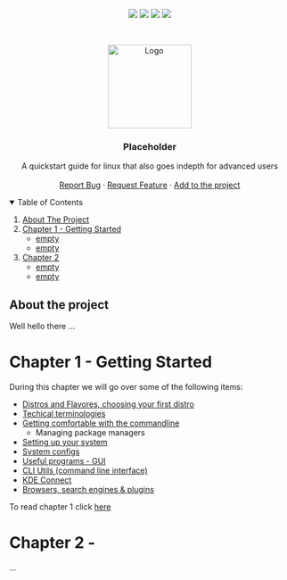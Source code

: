 <p align="center">
<img src=https://img.shields.io/github/stars/Reikimann/Placeholder?style=for-the-badge&logo=appveyor&color=blue/>
<img src=https://img.shields.io/github/forks/Reikimann/Placeholder?style=for-the-badge&logo=appveyor&color=blue/>
<img src=https://img.shields.io/github/issues/Reikimann/Placeholder?style=for-the-badge&logo=appveyor&color=informational/>
<img src=https://img.shields.io/github/issues-pr/Reikimann/Placeholder?style=for-the-badge&logo=appveyor&color=informational/>
</p>
<br />
<p align="center">
    <img src="assets/logo.png" alt="Logo" width="150" height="150">

  <h3 align="center">Placeholder</h3>

  <p align="center">
    A quickstart guide for linux that also goes indepth for advanced users  
    <br />
    <br />
    <a href="https://github.com/Reikimann/Placeholder/issues">Report Bug</a>
    ·
    <a href="https://github.com/Reikimann/Placeholder/issues">Request Feature</a>
      ·
    <a href="https://github.com/Reikimann/Placeholder/pulls">Add to the project</a>
  </p>
</p>

<details open="open">
  <summary>Table of Contents</summary>
  <ol>
    <li>
      <a href="#about-the-project">About The Project</a>
    </li>
    <li>
      <a href="#chapter-1-getting-started">Chapter 1 - Getting Started</a>
      <ul>
        <li><a href="#">empty</a></li>
        <li><a href="#">empty</a></li>
      </ul>
    <li>
      <a href="#chapter-2">Chapter 2</a>
      <ul>
        <li><a href="#">empty</a></li>
        <li><a href="#">empty</a></li>
      </ul>
    </li>
  </ol>
</details>

## About the project

Well hello there
...


# Chapter 1 - Getting Started

During this chapter we will go over some of the following items:

- [Distros and Flavores, choosing your first distro](Chapter_1/distros.md)
- [Techical terminologies](Chapter_1/technical_termonologies.md)
- [Getting comfortable with the commandline](getting_comfortable.md)
  - Managing package managers
- [Setting up your system](setting_up.md)
- [System configs](system_configs.md)
- [Useful programs - GUI](GUI_programs.md)
- [CLI Utils (command line interface)](CLI_programs.md)
- [KDE Connect](KDE_connect.md)
- [Browsers, search engines & plugins](browsers.md)

To read chapter 1 click [here](Chapter_1/README.md)


# Chapter 2 -

...
